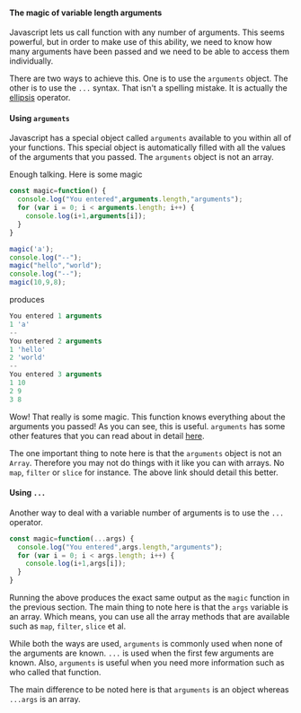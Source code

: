#### The magic of variable length arguments

Javascript lets us call function with any number of arguments. This seems powerful, but in order to make use of this ability, we need to know how many arguments have been passed and we need to be able to access them individually.

There are two ways to achieve this. One is to use the `arguments` object. The other is to use the `...` syntax. That isn't a spelling mistake. It is actually the [ellipsis](https://en.wikipedia.org/wiki/Ellipsis) operator.


#### Using `arguments`

Javascript has a special object called `arguments` available to you within all of your functions. This special object is automatically filled with all the values of the arguments that you passed. The `arguments` object is not an array.

Enough talking. Here is some magic
```javascript
const magic=function() {
  console.log("You entered",arguments.length,"arguments");
  for (var i = 0; i < arguments.length; i++) {
    console.log(i+1,arguments[i]);
  }
}

magic('a');
console.log("--");
magic("hello","world");
console.log("--");
magic(10,9,8);
```

produces

```javascript
You entered 1 arguments
1 'a'
--
You entered 2 arguments
1 'hello'
2 'world'
--
You entered 3 arguments
1 10
2 9
3 8
```

Wow! That really is some magic. This function knows everything about the arguments you passed! As you can see, this is useful. `arguments` has some other features that you can read about in detail [here](https://developer.mozilla.org/en-US/docs/Web/JavaScript/Reference/Functions/arguments).

The one important thing to note here is that the `arguments` object is not an `Array`. Therefore you may not do things with it like you can with arrays. No `map`, `filter` or `slice` for instance. The above link should detail this better.

#### Using `...`

Another way to deal with a variable number of arguments is to use the `...` operator.

```javascript
const magic=function(...args) {
  console.log("You entered",args.length,"arguments");
  for (var i = 0; i < args.length; i++) {
    console.log(i+1,args[i]);
  }  
}
```

Running the above produces the exact same output as the `magic` function in the previous section. The main thing to note here is that the `args` variable is an array. Which means, you can use all the array methods that are available such as `map`, `filter`, `slice` et al.

While both the ways are used, `arguments` is commonly used when none of the arguments are known. `...` is used when the first few arguments are known. Also, `arguments` is useful when you need more information such as who called that function.

The main difference to be noted here is that `arguments` is an object whereas `...args` is an array.
